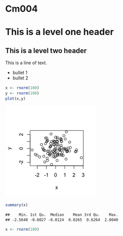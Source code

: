 Cm004
================

This is a level one header
==========================

This is a level two header
--------------------------

This is a line of text.

-   bullet 1
-   bullet 2

``` r
x <- rnorm(100)
y <- rnorm(100)
plot(x,y)
```

![](cm004_markdown_files/figure-markdown_github-ascii_identifiers/unnamed-chunk-1-1.png)

``` r
summary(x)
```

    ##    Min. 1st Qu.  Median    Mean 3rd Qu.    Max. 
    ## -2.5640 -0.6027 -0.0124  0.0265  0.6264  2.8040

``` r
x <- rnorm(100)
```
